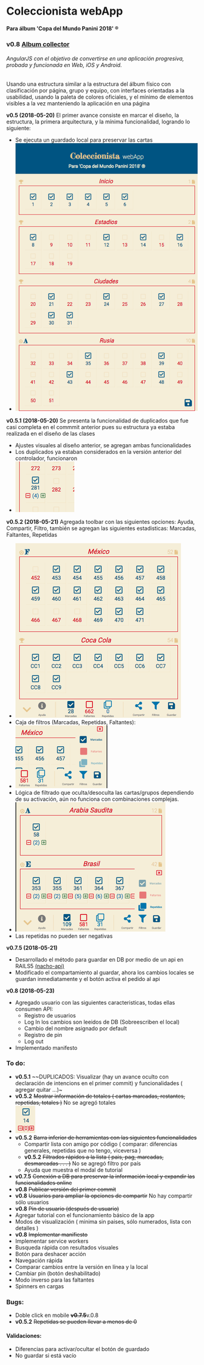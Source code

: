 # Coleccionista webApp
#### Para álbum 'Copa del Mundo Panini 2018' ®

### **v0.8** [Album collector](https://softwarenacho.github.io/collector/)

###### AngularJS con el objetivo de convertirse en una aplicación progresiva, probada y funcionada en Web, iOS y Android.

Usando una estructura similar a la estructura del álbum físico con clasificación por página, grupo y equipo, con interfaces orientadas a la usabilidad, usando la paleta de colores oficiales, y el mínimo de elementos visibles a la vez manteniendo la aplicación en una página

**v0.5 (2018-05-20)** El primer avance consiste en marcar el diseño, la estructura, la primera arquitectura, y la mínima funcionalidad, logrando lo siguiente:
  - Se ejecuta un guardado local para preservar las cartas
  - ![Primer avance](imgs/180520.png)

**v0.5.1 (2018-05-20)** Se presenta la funcionalidad de duplicados que fue casi completa en el commmit anterior pues su estructura ya estaba realizada en el diseño de las clases
  - Ajustes visuales al diseño anterior, se agregan ambas funcionalidades
  - Los duplicados ya estaban considerados en la versión anterior del controlador, funcionaron
  - ![Mis 7 biglias](imgs/180520-dups.png)

**v0.5.2 (2018-05-21)** Agregada toolbar con las siguientes opciones: Ayuda, Compartir, Filtro, también se agregan las siguientes estadisticas: Marcadas, Faltantes, Repetidas
  - ![toolbar](imgs/180521-t.png)
  - Caja de filtros (Marcadas, Repetidas, Faltantes):
  - ![filters](imgs/180521-f.png)
  - Lógica de filtrado que oculta/desoculta las cartas/grupos dependiendo de su activación, aún no funciona con combinaciones complejas.
  - ![filters](imgs/180521-fw.png)
  - Las repetidas no pueden ser negativas

**v0.7.5 (2018-05-21)**
  - Desarrollado el método para guardar en DB por medio de un api en RAILS5 [(nacho-api)](https://github.com/softwarenacho/nacho-api)
  - Modificado el compartamiento al guardar, ahora los cambios locales se guardan inmediatamente y el botón activa el pedido al api

**v0.8 (2018-05-23)**
  - Agregado usuario con las siguientes caracteristicas, todas ellas consumen API:
    - Registro de usuarios
    - Log In los cambios son leeidos de DB (Sobreescriben el local)
    - Cambio del nombre asignado por default
    - Registro de pin
    - Log out
  - Implementado manifesto

### To do:

- **v0.5.1** ~~DUPLICADOS: Visualizar (hay un avance oculto con declaración de intencions en el primer commit) y funcionalidades ( agregar quitar ...)~
-  **v0.5.2** ~~Mostrar información de totales ( cartas marcadas, restantes,  repetidas, totales )~~ No se agregó totales
  - ![duplicados en primer avance](imgs/180520-d.png)
- **v0.5.2** ~~Barra inferior de herramientas con las siguientes funcionalidades~~
  - Compartir lista con amigo por código ( comparar: diferencias generales, repetidas que no tengo, viceversa )
  - **v0.5.2** ~~Filtrados rápidos a la lista ( pais, pag, marcadas, desmarcadas . . . )~~ No se agregó filtro por país
  - Ayuda que muestra el modal de tutorial
- **v0.7.5** ~~Conexión a DB para preservar la información local y expandir las funcionalidades online~~
- **v0.8** ~~Publicar versión del primer commit~~
- **v0.8** ~~Usuarios para ampliar la opciones de compartir~~ No hay compartir sólo usuarios
- **v0.8** ~~Pin de usuario (después de usuario)~~
- Agregar tutorial con el funcionamiento básico de la app
- Modos de visualización ( minima sin paises, sólo numerados, lista con detalles )
- **v0.8** ~~Implementar manifiesto~~
- Implementar service workers
- Busqueda rápida con resultados visuales
- Botón para deshacer acción
- Navegación rápida
- Comparar cambios entre la versión en línea y la local
- Cambiar pin (botón deshabilitado)
- Modo inverso para las faltantes
- Spinners en cargas


### Bugs:

- Doble click en mobile ~~**v0.7.5**~~v.0.8
- **v0.5.2** ~~Repetidas se pueden llevar a menos de 0~~

#### Validaciones:
 - Diferencias para activar/ocultar el botón de guardado
 - No guardar si está vacío
